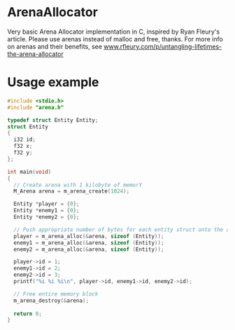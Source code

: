 # ArenaAllocator
Very basic Arena Allocator implementation in C, inspired by Ryan Fleury's article. Please use arenas instead of malloc and free, thanks.
For more info on arenas and their benefits, see www.rfleury.com/p/untangling-lifetimes-the-arena-allocator

# Usage example
```c
#include <stdio.h>
#include "arena.h"

typedef struct Entity Entity;
struct Entity
{
  i32 id;
  f32 x;
  f32 y;
};

int main(void)
{
  // Create arena with 1 kilobyte of memorY
  M_Arena arena = m_arena_create(1024); 

  Entity *player = {0};
  Entity *enemy1 = {0};
  Entity *enemy2 = {0};

  // Push appropriate number of bytes for each entity struct onto the arena's stack
  player = m_arena_alloc(&arena, sizeof (Entity)); 
  enemy1 = m_arena_alloc(&arena, sizeof (Entity));
  enemy2 = m_arena_alloc(&arena, sizeof (Entity));

  player->id = 1;
  enemy1->id = 2;
  enemy2->id = 3;
  printf("%i %i %i\n", player->id, enemy1->id, enemy2->id);

  // Free entire memory block
  m_arena_destroy(&arena);
  
  return 0;
}
```
